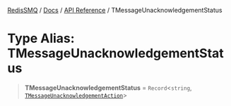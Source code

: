 [RedisSMQ](../../../README.md) / [Docs](../../README.md) / [API Reference](../README.md) / TMessageUnacknowledgementStatus

# Type Alias: TMessageUnacknowledgementStatus

> **TMessageUnacknowledgementStatus** = `Record`\<`string`, [`TMessageUnacknowledgementAction`](TMessageUnacknowledgementAction.md)\>
